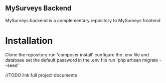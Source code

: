 ## MySurveys Backend

MySurveys backend is a complementary repository to MySurveys frontend

# Installation

Clone the repository
run 'composer install'
configure the .env file and database
set the default password in the .env file
run 'php artisan migrate --seed'

//TODO
link full project documents
